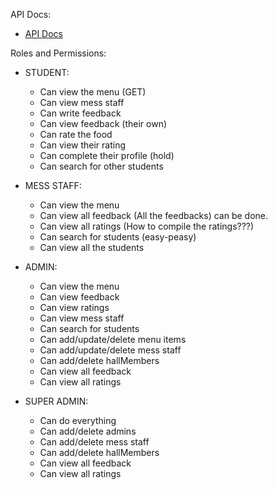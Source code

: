 API Docs:
- [API Docs](https://rp-mess-api-docs.vercel.app/)


Roles and Permissions:

- STUDENT: 
    - Can view the menu (GET) 
    - Can view mess staff
    - Can write feedback
    - Can view feedback (their own)
    - Can rate the food
    - Can view their rating
    - Can complete their profile (hold)
    - Can search for other students

- MESS STAFF:
    - Can view the menu
    - Can view all feedback (All the feedbacks) can be done.
    - Can view all ratings (How to compile the ratings???)
    - Can search for students (easy-peasy)
    - Can view all the students

- ADMIN:
    - Can view the menu
    - Can view feedback
    - Can view ratings
    - Can view mess staff
    - Can search for students
    - Can add/update/delete menu items
    - Can add/update/delete mess staff
    - Can add/delete hallMembers
    - Can view all feedback
    - Can view all ratings

- SUPER ADMIN:
    - Can do everything
    - Can add/delete admins
    - Can add/delete mess staff
    - Can add/delete hallMembers
    - Can view all feedback
    - Can view all ratings